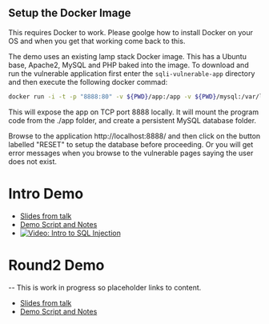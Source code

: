 ## Setup the Docker Image

This requires Docker to work. Please goolge how to install Docker on your OS and when you get that working come back to this.

The demo uses an existing lamp stack Docker image. This has a Ubuntu base, Apache2, MySQL and PHP baked into the image.
To download and run the vulnerable application first enter the ```sqli-vulnerable-app``` directory and then execute the
following docker commad:

```bash
docker run -i -t -p "8888:80" -v ${PWD}/app:/app -v ${PWD}/mysql:/var/lib/mysql mattrayner/lamp:latest
```

This will expose the app on TCP port 8888 locally. It will mount the program code from the ./app folder, and create a persistent MySQL database folder.

Browse to the application http://localhost:8888/ and then click on the button labelled "RESET" to setup the database before proceeding. Or you will
get error messages when you browse to the vulnerable pages saying the user does not exist.

# Intro Demo

* [Slides from talk](../intro/SQLi-Introduction.pdf)
* [Demo Script and Notes](../intro/Intro-Demo.md)
* [![Video: Intro to SQL Injection](https://img.youtube.com/vi/Q8DyLLGfJq0/0.jpg)](https://youtu.be/Q8DyLLGfJq0)

# Round2 Demo

-- This is work in progress so placeholder links to content.
* [Slides from talk](..//intro/SQLi-round2.pdf)
* [Demo Script and Notes](../round2/Round2-Demo.md)

